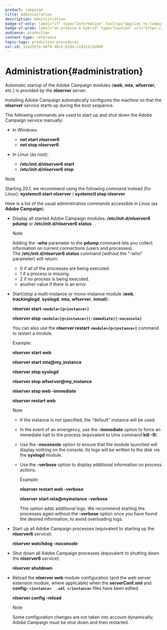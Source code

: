 ```yaml
---
product: campaign
title: Administration
description: Administration
badge-v7-only: label="v7" type="Informative" tooltip="Applies to Campaign Classic v7 only"
badge-v7-prem: label="on-premise & hybrid" type="Caution" url="https://experienceleague.adobe.com/docs/campaign-classic/using/installing-campaign-classic/architecture-and-hosting-models/hosting-models-lp/hosting-models.html?lang=en" tooltip="Applies to on-premise and hybrid deployments only"
audience: production
content-type: reference
topic-tags: production-procedures
exl-id: 12a255fe-66f9-40ce-b19e-c24322c2e009
---
```

# Administration{#administration}



Automatic startup of the Adobe Campaign modules (**web**, **mta**, **wfserver**, etc.) is provided by the **nlserver** server.

Installing Adobe Campaign automatically configures the machine so that the **nlserver** service starts up during the boot sequence.

The following commands are used to start up and shut down the Adobe Campaign service manually:

* In Windows:

    * **net start nlserver6**
    * **net stop nlserver6**

* In Linux (as root):

    * **/etc/init.d/nlserver6 start**
    * **/etc/init.d/nlserver6 stop**

 >[!NOTE]
 >
 >Starting 20.1, we recommend using the following command instead (for Linux): **systemctl start nlserver** / **systemctl stop nlserver**

Here is a list of the usual administration commands accessible in Linux (as **Adobe Campaign**):

* Display all started Adobe Campaign modules: **/etc/init.d/nlserver6 pdump** or **/etc/init.d/nlserver6 status**

  >[!NOTE]
  >
  >Adding the **-who** parameter to the **pdump** command lets you collect information on current connections (users and processes).  
  >The **/etc/init.d/nlserver6 status** command (without the "-who" parameter) will return:  
  >
  >    * 0 if all of the processes are being executed.
  >    * 1 if a process is missing.
  >    * 2 if no process is being executed.
  >    * another value if there is an error.  
  >

* Start/stop a multi-instance or mono-instance module (**web**, **trackinglogd**, **syslogd**, **mta**, **wfserver**, **inmail**):

  **nlserver start `<module>[@<instance>]`**

  **nlserver stop `<module>[@<instance>][-immediate][-noconsole]`**

  You can also use the **nlserver restart `<module>[@<instance>]`** command to restart a module.

  Example:

  **nlserver start web**

  **nlserver start mta@my_instance**

  **nlserver stop syslogd**

  **nlserver stop wfserver@my_instance**

  **nlserver stop web -immediate**

  **nlserver restart web**

  >[!NOTE]
  >
  >* If the instance is not specified, the "default" instance will be used.
  >* In the event of an emergency, use the **-immediate** option to force an immediate halt to the process (equivalent to Unix command **kill -9**).
  >* Use the **-noconsole** option to ensure that the module launched will display nothing on the console. Its logs will be written to the disk via the **syslogd** module.
  >* Use the **-verbose** option to display additional information on process actions. 
  >
  >   Example:
  >
  >   **nlserver restart web -verbose**
  >
  >   **nlserver start mta@myinstance -verbose**
  >
  >   This option adds additional logs. We recommend starting the processes again without the **-verbose** option once you have found the desired information, to avoid overloading logs.

* Start up all Adobe Campaign processes (equivalent to starting up the **nlserver6** service):

  **nlserver watchdog -noconsole**

* Shut down all Adobe Campaign processes (equivalent to shutting down the **nlserver6** service):

  **nlserver shutdown**

* Reload the **nlserver web** module configuration (and the web server extension module, where applicable) when the **serverConf.xml** and **config- `<instance>  .xml </instance>`** files have been edited.

  **nlserver config -reload**

  >[!NOTE]
  >
  >Some configuration changes are not taken into account dynamically; Adobe Campaign must be shut down and then restarted.

